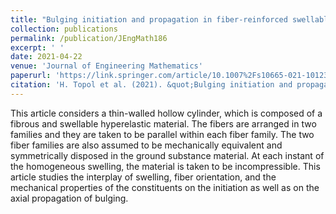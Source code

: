 ```yaml
---
title: "Bulging initiation and propagation in fiber-reinforced swellable Mooney–Rivlin membranes"
collection: publications
permalink: /publication/JEngMath186
excerpt: ' '
date: 2021-04-22
venue: 'Journal of Engineering Mathematics'
paperurl: 'https://link.springer.com/article/10.1007%2Fs10665-021-10123-5'
citation: 'H. Topol et al. (2021). &quot;Bulging initiation and propagation in fiber-reinforced swellable Mooney–Rivlin membranes.&quot; <i>J. Eng. Math.</i>. 128, 8.'
---
```

This article considers a thin-walled hollow cylinder, which is composed of a fibrous and swellable hyperelastic material. The fibers are arranged in two families and they are taken to be parallel within each fiber family. The two fiber families are also assumed to be mechanically equivalent and symmetrically disposed in the ground substance material. At each instant of the homogeneous swelling, the material is taken to be incompressible. This article studies the interplay of swelling, fiber orientation, and the mechanical properties of the constituents on the initiation as well as on the axial propagation of bulging.
